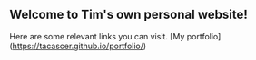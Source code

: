 ## Welcome to Tim's own personal website!


Here are some relevant links you can visit.
[My portfolio]  (https://tacascer.github.io/portfolio/)
